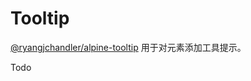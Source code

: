 # Tooltip

[@ryangjchandler/alpine-tooltip](https://github.com/ryangjchandler/alpine-tooltip) 用于对元素添加工具提示。


Todo